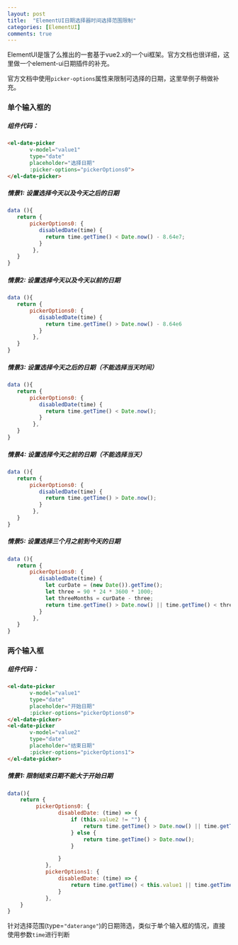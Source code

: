 ```yaml
---
layout: post
title:  "ElementUI日期选择器时间选择范围限制"
categories: [ElementUI]
comments: true
---
```

ElementUI是饿了么推出的一套基于vue2.x的一个ui框架。官方文档也很详细，这里做一个element-ui日期插件的补充。

官方文档中使用`picker-options`属性来限制可选择的日期，这里举例子稍做补充。

<!--more-->

### 单个输入框的

##### 组件代码：

~~~ html
<el-date-picker
       v-model="value1"
       type="date"
       placeholder="选择日期"
       :picker-options="pickerOptions0">
</el-date-picker>
~~~ 

##### 情景1: 设置选择今天以及今天之后的日期

~~~ js
data (){
   return {
       pickerOptions0: {
          disabledDate(time) {
            return time.getTime() < Date.now() - 8.64e7;
          }
        },  
   }     
} 
~~~ 

##### 情景2: 设置选择今天以及今天以前的日期

~~~ js
data (){
   return {
       pickerOptions0: {
          disabledDate(time) {
            return time.getTime() > Date.now() - 8.64e6
          }
        },  
   }     
} 
~~~ 

##### 情景3: 设置选择今天之后的日期（不能选择当天时间）

~~~ js
data (){
   return {
       pickerOptions0: {
          disabledDate(time) {
            return time.getTime() < Date.now();
          }
        },  
   }     
} 
~~~ 

##### 情景4: 设置选择今天之前的日期（不能选择当天）

~~~ js
data (){
   return {
       pickerOptions0: {
          disabledDate(time) {
            return time.getTime() > Date.now();
          }
        },  
   }     
}
~~~ 

##### 情景5: 设置选择三个月之前到今天的日期

~~~ js
data (){
   return {
       pickerOptions0: {
          disabledDate(time) {
            let curDate = (new Date()).getTime();
            let three = 90 * 24 * 3600 * 1000;
            let threeMonths = curDate - three;
            return time.getTime() > Date.now() || time.getTime() < threeMonths;;
          }
        },  
   }     
} 
~~~ 

### 两个输入框

##### 组件代码：

~~~ html
<el-date-picker
       v-model="value1"
       type="date"
       placeholder="开始日期"
       :picker-options="pickerOptions0">
</el-date-picker>
<el-date-picker
       v-model="value2"
       type="date"
       placeholder="结束日期"
       :picker-options="pickerOptions1">
</el-date-picker>
~~~ 

##### 情景1: 限制结束日期不能大于开始日期

~~~ js
data(){
    return {
         pickerOptions0: {
                disabledDate: (time) => {
                    if (this.value2 != "") {
                        return time.getTime() > Date.now() || time.getTime() > this.value2;
                    } else {
                        return time.getTime() > Date.now();
                    }

                }
            },
            pickerOptions1: {
                disabledDate: (time) => {
                    return time.getTime() < this.value1 || time.getTime() > Date.now();
                }
            },
    }      
}  
~~~ 

针对选择范围(type=`"daterange"`)的日期筛选，类似于单个输入框的情况，直接使用参数`time`进行判断



